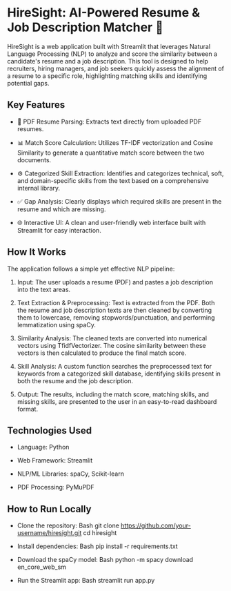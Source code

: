 # HireSight: AI-Powered Resume & Job Description Matcher 🚀

HireSight is a web application built with Streamlit that leverages Natural Language Processing (NLP) to analyze and score the similarity between a candidate's resume and a job description. This tool is designed to help recruiters, hiring managers, and job seekers quickly assess the alignment of a resume to a specific role, highlighting matching skills and identifying potential gaps.

## Key Features
- 📄 PDF Resume Parsing: Extracts text directly from uploaded PDF resumes.

- 📊 Match Score Calculation: Utilizes TF-IDF vectorization and Cosine Similarity to generate a quantitative match score between the two documents.

- ⚙️ Categorized Skill Extraction: Identifies and categorizes technical, soft, and domain-specific skills from the text based on a comprehensive internal library.

- ✅ Gap Analysis: Clearly displays which required skills are present in the resume and which are missing.

- 🌐 Interactive UI: A clean and user-friendly web interface built with Streamlit for easy interaction.

## How It Works
The application follows a simple yet effective NLP pipeline:

1. Input: The user uploads a resume (PDF) and pastes a job description into the text areas.

2. Text Extraction & Preprocessing: Text is extracted from the PDF. Both the resume and job description texts are then cleaned by converting them to lowercase, removing stopwords/punctuation, and performing lemmatization using spaCy.

3. Similarity Analysis: The cleaned texts are converted into numerical vectors using TfidfVectorizer. The cosine similarity between these vectors is then calculated to produce the final match score.

4. Skill Analysis: A custom function searches the preprocessed text for keywords from a categorized skill database, identifying skills present in both the resume and the job description.

5. Output: The results, including the match score, matching skills, and missing skills, are presented to the user in an easy-to-read dashboard format.

## Technologies Used
- Language: Python

- Web Framework: Streamlit

- NLP/ML Libraries: spaCy, Scikit-learn

- PDF Processing: PyMuPDF

## How to Run Locally
- Clone the repository:
Bash
git clone https://github.com/your-username/hiresight.git
cd hiresight

- Install dependencies:
Bash
pip install -r requirements.txt

- Download the spaCy model:
Bash
python -m spacy download en_core_web_sm

- Run the Streamlit app:
Bash
streamlit run app.py
